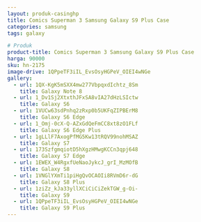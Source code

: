 ```yaml
---
layout: produk-casinghp
title: Comics Superman 3 Samsung Galaxy S9 Plus Case
categories: samsung
tags: galaxy

# Produk
product-title: Comics Superman 3 Samsung Galaxy S9 Plus Case
harga: 90000
sku: hn-2175
image-drive: 1QPpeTF3iIL_EvsOsyHGPeV_OIEI4wNGe
gallery:
  - url: 1QX-KgK5mSXX4mw277VbpqxdIchtz_8Sm
    title: Galaxy Note 8
  - url: 1_Dv1Sj2XtxthJFxSA8vIA27dHzLSIctw
    title: Galaxy S6
  - url: 1VUCw63sdPnhq2zRxp0b5UKFqZIPBErM8
    title: Galaxy S6 Edge
  - url: 1_Omj-0cX-Q-AZxGdQeFmCC8xt8zO1FLf
    title: Galaxy S6 Edge Plus
  - url: 1gLLlF7AxogPfMG5Kw13tRQV99nohMSAZ
    title: Galaxy S7
  - url: 173SzfgmqiotD5hXgzHMwgKCCn3qpj648
    title: Galaxy S7 Edge
  - url: 1EWEX_W4RgxfUeNaoJykcJ_grI_MzMOfB
    title: Galaxy S8
  - url: 1VNGlYXmTi1piHgQvOCAOIi8RVmD6r-dG
    title: Galaxy S8 Plus
  - url: 1ziZz_kJa33yllXCiCiCiZekTGW_g-Oi-
    title: Galaxy S9
  - url: 1QPpeTF3iIL_EvsOsyHGPeV_OIEI4wNGe
    title: Galaxy S9 Plus
---
```

